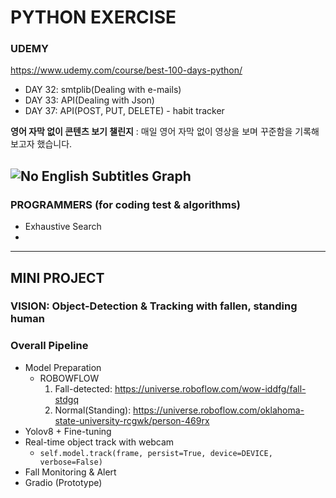 # PYTHON EXERCISE
### UDEMY
https://www.udemy.com/course/best-100-days-python/
- DAY 32: smtplib(Dealing with e-mails)
- DAY 33: API(Dealing with Json)
- DAY 37: API(POST, PUT, DELETE) - habit tracker

**영어 자막 없이 콘텐츠 보기 챌린지**
: 매일 영어 자막 없이 영상을 보며 꾸준함을 기록해보고자 했습니다.

  ![No English Subtitles Graph](https://pixe.la/v1/users/jay-jay/graphs/graph123)
---
### PROGRAMMERS (for coding test & algorithms)
- Exhaustive Search
- 
---
## MINI PROJECT
### **VISION: Object-Detection & Tracking with fallen, standing human**

### Overall Pipeline
- Model Preparation
   - ROBOWFLOW
      1. Fall-detected: https://universe.roboflow.com/wow-iddfg/fall-stdgq
      2. Normal(Standing): https://universe.roboflow.com/oklahoma-state-university-rcgwk/person-469rx
- Yolov8 + Fine-tuning
- Real-time object track with webcam
  - ```self.model.track(frame, persist=True, device=DEVICE, verbose=False)```
- Fall Monitoring & Alert
- Gradio (Prototype)
